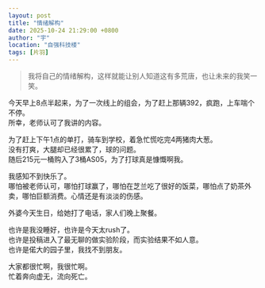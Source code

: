 ```yaml
---
layout: post
title: "情绪解构"
date: 2025-10-24 21:29:00 +0800
author: "宇"
location: "自强科技楼"
tags: [片羽]
---
```


> 我将自己的情绪解构，这样就能让别人知道这有多荒唐，也让未来的我笑一笑。

今天早上8点半起来，为了一次线上的组会，为了赶上那辆392，疯跑，上车喘个不停。  
所幸，老师认可了我讲的内容。

为了赶上下午1点的单打，骑车到学校，着急忙慌吃完4两猪肉大葱。  
没有打爽，大腿却已经很累了，球的问题。  
随后215元一桶购入了3桶AS05，为了打球真是慷慨啊我。

我感知不到快乐了。  
哪怕被老师认可，哪怕打球赢了，哪怕在芝兰吃了很好的饭菜，哪怕点了奶茶外卖，哪怕巨额消费。心情还是有淡淡的伤感。

外婆今天生日，给她打了电话，家人们晚上聚餐。

也许是我没睡好，也许是今天太rush了。  
也许是投稿进入了最无聊的做实验阶段，而实验结果不如人意。  
也许是偌大的园子里，我找不到朋友。  

大家都很忙啊，我很忙啊。  
忙着奔向虚无，流向死亡。


